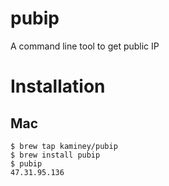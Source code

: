 # pubip
A command line tool to get public IP

# Installation

## Mac
  ```
  $ brew tap kaminey/pubip
  $ brew install pubip
  $ pubip
  47.31.95.136
  ```
